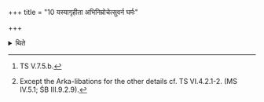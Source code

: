 +++
title = "10 यस्यागृहीता अभिनिम्रोचेत्सुवर्न घर्मः"

+++

<details><summary>थिते</summary>

10. (In the case of a sacrificer) of whom the sun sets (while the Vasatīvarī-waters) have not yet been taken, having offered five Arka-libations (of ghee) with suvar na gharmaḥ svāhā...,[^1] and after a boon (any desired thing) has been given (by the sacrificer), (the Adhvaryu) should take them while holding a burning fire-brand above (the waters), or (he may do so) after having put gold (in the pitcher).[^2]   

[^1]: TS V.7.5.b.  

[^2]: Except the Arka-libations for the other details cf. TS VI.4.2.1-2. (MS IV.5.1; ŚB III.9.2.9).
</details>

